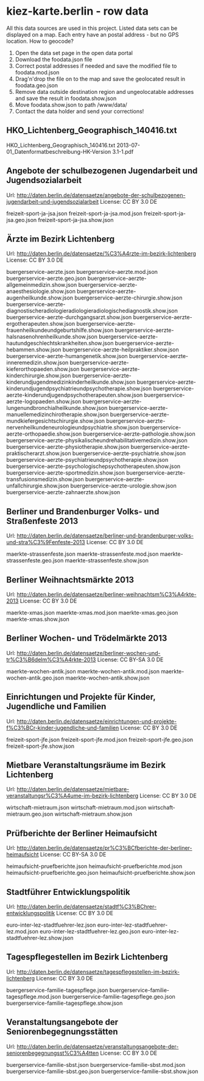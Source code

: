 kiez-karte.berlin - row data
============================

All this data sources are used in this project. Listed data sets can be displayed on a map. Each entry have an postal address - but no GPS location. How to geocode?

1. Open the data set page in the open data portal
2. Download the foodata.json file
3. Correct postal addresses if needed and save the modified file to foodata.mod.json
4. Drag'n'drop the file on to the map and save the geolocated result in foodata.geo.json
5. Remove data outside destination region and ungeolocatable addresses and save the result in foodata.show.json
6. Move foodata.show.json to path /www/data/
7. Contact the data holder and send your corrections!

HKO_Lichtenberg_Geographisch_140416.txt
---------------------------------------

HKO_Lichtenberg_Geographisch_140416.txt
2013-07-01_Datenformatbeschreibung-HK-Version 3.1-1.pdf

Angebote der schulbezogenen Jugendarbeit und Jugendsozialarbeit
---------------------------------------------------------------

Url: http://daten.berlin.de/datensaetze/angebote-der-schulbezogenen-jugendarbeit-und-jugendsozialarbeit
License: CC BY 3.0 DE

freizeit-sport-ja-jsa.json
freizeit-sport-ja-jsa.mod.json
freizeit-sport-ja-jsa.geo.json
freizeit-sport-ja-jsa.show.json

Ärzte im Bezirk Lichtenberg
---------------------------

Url: http://daten.berlin.de/datensaetze/%C3%A4rzte-im-bezirk-lichtenberg
License: CC BY 3.0 DE

buergerservice-aerzte.json
buergerservice-aerzte.mod.json
buergerservice-aerzte.geo.json
buergerservice-aerzte-allgemeinmedizin.show.json
buergerservice-aerzte-anaesthesiologie.show.json
buergerservice-aerzte-augenheilkunde.show.json
buergerservice-aerzte-chirurgie.show.json
buergerservice-aerzte-diagnostischeradiologieradiologieradiologischediagnostik.show.json
buergerservice-aerzte-durchgangsarzt.show.json
buergerservice-aerzte-ergotherapeuten.show.json
buergerservice-aerzte-frauenheilkundeundgeburtshilfe.show.json
buergerservice-aerzte-halsnasenohrenheilkunde.show.json
buergerservice-aerzte-hautundgeschlechtskrankheiten.show.json
buergerservice-aerzte-hebammen.show.json
buergerservice-aerzte-heilpraktiker.show.json
buergerservice-aerzte-humangenetik.show.json
buergerservice-aerzte-inneremedizin.show.json
buergerservice-aerzte-kieferorthopaeden.show.json
buergerservice-aerzte-kinderchirurgie.show.json
buergerservice-aerzte-kinderundjugendmedizinkinderheilkunde.show.json
buergerservice-aerzte-kinderundjugendpsychiatrieundpsychotherapie.show.json
buergerservice-aerzte-kinderundjugendpsychotherapeuten.show.json
buergerservice-aerzte-logopaeden.show.json
buergerservice-aerzte-lungenundbronchialheilkunde.show.json
buergerservice-aerzte-manuellemedizinchirotherapie.show.json
buergerservice-aerzte-mundkiefergesichtschirurgie.show.json
buergerservice-aerzte-nervenheilkundeneurologieundpsychiatrie.show.json
buergerservice-aerzte-orthopaedie.show.json
buergerservice-aerzte-pathologie.show.json
buergerservice-aerzte-physikalischeundrehabilitativemedizin.show.json
buergerservice-aerzte-physiotherapie.show.json
buergerservice-aerzte-praktischerarzt.show.json
buergerservice-aerzte-psychiatrie.show.json
buergerservice-aerzte-psychiatrieundpsychotherapie.show.json
buergerservice-aerzte-psychologischepsychotherapeuten.show.json
buergerservice-aerzte-sportmedizin.show.json
buergerservice-aerzte-transfusionsmedizin.show.json
buergerservice-aerzte-unfallchirurgie.show.json
buergerservice-aerzte-urologie.show.json
buergerservice-aerzte-zahnaerzte.show.json

Berliner und Brandenburger Volks- und Straßenfeste 2013 
-------------------------------------------------------

Url: http://daten.berlin.de/datensaetze/berliner-und-brandenburger-volks-und-stra%C3%9Fenfeste-2013
License: CC BY 3.0 DE

maerkte-strassenfeste.json
maerkte-strassenfeste.mod.json
maerkte-strassenfeste.geo.json
maerkte-strassenfeste.show.json

Berliner Weihnachtsmärkte 2013
------------------------------

Url: http://daten.berlin.de/datensaetze/berliner-weihnachtsm%C3%A4rkte-2013
License: CC BY 3.0 DE

maerkte-xmas.json
maerkte-xmas.mod.json
maerkte-xmas.geo.json
maerkte-xmas.show.json

Berliner Wochen- und Trödelmärkte 2013 
--------------------------------------

Url: http://daten.berlin.de/datensaetze/berliner-wochen-und-tr%C3%B6delm%C3%A4rkte-2013
License: CC BY-SA 3.0 DE

maerkte-wochen-antik.json
maerkte-wochen-antik.mod.json
maerkte-wochen-antik.geo.json
maerkte-wochen-antik.show.json

Einrichtungen und Projekte für Kinder, Jugendliche und Familien
---------------------------------------------------------------

Url: http://daten.berlin.de/datensaetze/einrichtungen-und-projekte-f%C3%BCr-kinder-jugendliche-und-familien
License: CC BY 3.0 DE

freizeit-sport-jfe.json
freizeit-sport-jfe.mod.json
freizeit-sport-jfe.geo.json
freizeit-sport-jfe.show.json

Mietbare Veranstaltungsräume im Bezirk Lichtenberg
--------------------------------------------------

Url: http://daten.berlin.de/datensaetze/mietbare-veranstaltungsr%C3%A4ume-im-bezirk-lichtenberg
License: CC BY 3.0 DE

wirtschaft-mietraum.json
wirtschaft-mietraum.mod.json
wirtschaft-mietraum.geo.json
wirtschaft-mietraum.show.json

Prüfberichte der Berliner Heimaufsicht
--------------------------------------

Url: http://daten.berlin.de/datensaetze/pr%C3%BCfberichte-der-berliner-heimaufsicht
License: CC BY-SA 3.0 DE

heimaufsicht-pruefberichte.json
heimaufsicht-pruefberichte.mod.json
heimaufsicht-pruefberichte.geo.json
heimaufsicht-pruefberichte.show.json

Stadtführer Entwicklungspolitik
-------------------------------

Url: http://daten.berlin.de/datensaetze/stadtf%C3%BChrer-entwicklungspolitik
License: CC BY 3.0 DE

euro-inter-lez-stadtfuehrer-lez.json
euro-inter-lez-stadtfuehrer-lez.mod.json
euro-inter-lez-stadtfuehrer-lez.geo.json
euro-inter-lez-stadtfuehrer-lez.show.json

Tagespflegestellen im Bezirk Lichtenberg
----------------------------------------

Url: http://daten.berlin.de/datensaetze/tagespflegestellen-im-bezirk-lichtenberg
License: CC BY 3.0 DE

buergerservice-familie-tagespflege.json
buergerservice-familie-tagespflege.mod.json
buergerservice-familie-tagespflege.geo.json
buergerservice-familie-tagespflege.show.json

Veranstaltungsangebote der Seniorenbegegnungsstätten
----------------------------------------------------

Url: http://daten.berlin.de/datensaetze/veranstaltungsangebote-der-seniorenbegegnungsst%C3%A4tten
License: CC BY 3.0 DE

buergerservice-familie-sbst.json
buergerservice-familie-sbst.mod.json
buergerservice-familie-sbst.geo.json
buergerservice-familie-sbst.show.json

